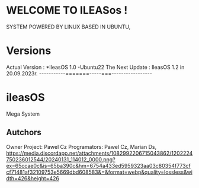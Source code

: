 # WELCOME TO ILEASos !
  SYSTEM POWERED BY LINUX BASED IN UBUNTU, 
# Versions 
Actual Version : *IleasOS 1.0 -Ubuntu22
The Next Update : IleasOS 1.2 in 20.09.2023r.
-----------=======-----===-----------------
#  ileasOS 
Mega System 

## Autchors
Owner Project: Pawel Cz
Programators: Pawel Cz, Marian Ds,
https://media.discordapp.net/attachments/1082992206715043862/1202224750236012544/20240131_114012_0000.png?ex=65ccae0c&is=65ba390c&hm=6754a433ed5959323aa03c80354f773cfcf71481af32109753e5669dbd608583&=&format=webp&quality=lossless&width=426&height=426
